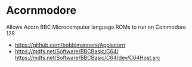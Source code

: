 # Acornmodore
Allows Acorn BBC Microcomputer language ROMs to run on Commodore 128
* https://github.com/bobbimanners/Applecorn
* https://mdfs.net/Software/BBCBasic/C64/ https://mdfs.net/Software/BBCBasic/C64/dev/C64Host.src
